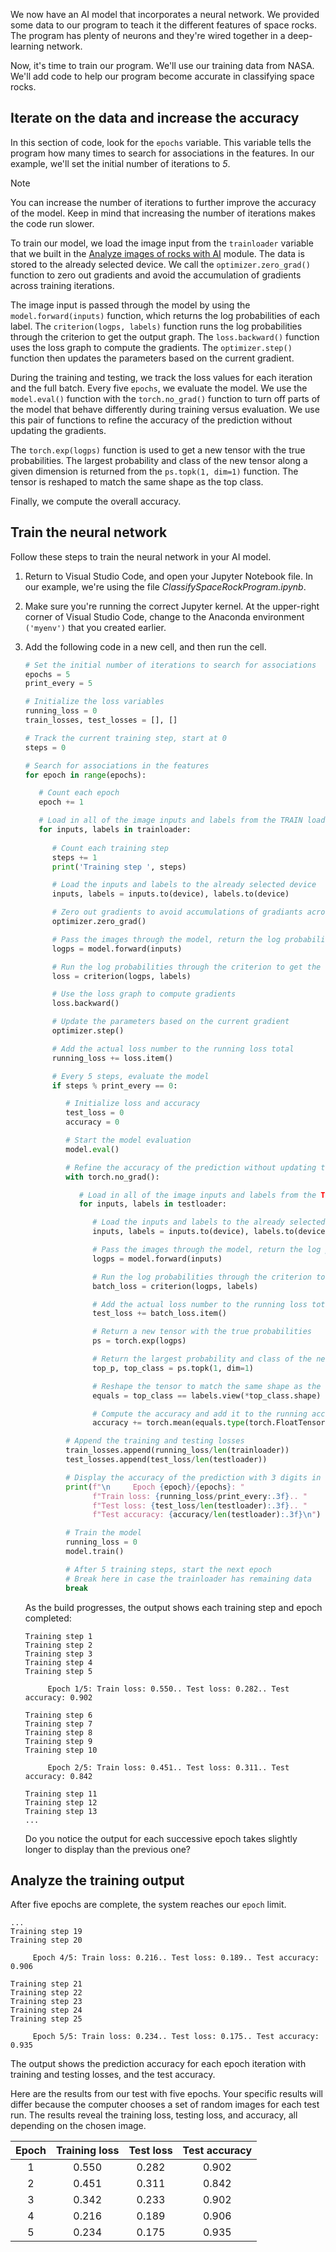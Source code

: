 We now have an AI model that incorporates a neural network. We provided some data to our program to teach it the different features of space rocks. The program has plenty of neurons and they're wired together in a deep-learning network.

Now, it's time to train our program. We'll use our training data from NASA. We'll add code to help our program become accurate in classifying space rocks.

## Iterate on the data and increase the accuracy

In this section of code, look for the `epochs` variable. This variable tells the program how many times to search for associations in the features. In our example, we'll set the initial number of iterations to *5*.

> [!NOTE]
> You can increase the number of iterations to further improve the accuracy of the model. Keep in mind that increasing the number of iterations makes the code run slower.

To train our model, we load the image input from the `trainloader` variable that we built in the [Analyze images of rocks with AI](/training/modules/analyze-rock-images-ai-nasa/4-import-and-clean-data?azure-portal=true) module. The data is stored to the already selected device. We call the `optimizer.zero_grad()` function to zero out gradients and avoid the accumulation of gradients across training iterations.

The image input is passed through the model by using the `model.forward(inputs)` function, which returns the log probabilities of each label. The `criterion(logps, labels)` function runs the log probabilities through the criterion to get the output graph. The `loss.backward()` function uses the loss graph to compute the gradients. The `optimizer.step()` function then updates the parameters based on the current gradient.

During the training and testing, we track the loss values for each iteration and the full batch. Every five `epochs`, we evaluate the model. We use the `model.eval()` function with the `torch.no_grad()` function to turn off parts of the model that behave differently during training versus evaluation. We use this pair of functions to refine the accuracy of the prediction without updating the gradients.

The `torch.exp(logps)` function is used to get a new tensor with the true probabilities. The largest probability and class of the new tensor along a given dimension is returned from the `ps.topk(1, dim=1)` function. The tensor is reshaped to match the same shape as the top class.

Finally, we compute the overall accuracy.

## Train the neural network

Follow these steps to train the neural network in your AI model.

1. Return to Visual Studio Code, and open your Jupyter Notebook file. In our example, we're using the file *ClassifySpaceRockProgram.ipynb*.

1. Make sure you're running the correct Jupyter kernel. At the upper-right corner of Visual Studio Code, change to the Anaconda environment `('myenv')` that you created earlier.

1. Add the following code in a new cell, and then run the cell.

   ```python
   # Set the initial number of iterations to search for associations
   epochs = 5
   print_every = 5

   # Initialize the loss variables
   running_loss = 0
   train_losses, test_losses = [], []

   # Track the current training step, start at 0
   steps = 0

   # Search for associations in the features
   for epoch in range(epochs):

      # Count each epoch
      epoch += 1

      # Load in all of the image inputs and labels from the TRAIN loader 
      for inputs, labels in trainloader:
        
         # Count each training step
         steps += 1
         print('Training step ', steps)

         # Load the inputs and labels to the already selected device
         inputs, labels = inputs.to(device), labels.to(device)

         # Zero out gradients to avoid accumulations of gradiants across training iterations
         optimizer.zero_grad()

         # Pass the images through the model, return the log probabilities of each label
         logps = model.forward(inputs)

         # Run the log probabilities through the criterion to get the output graph
         loss = criterion(logps, labels)

         # Use the loss graph to compute gradients
         loss.backward()

         # Update the parameters based on the current gradient
         optimizer.step()

         # Add the actual loss number to the running loss total
         running_loss += loss.item()

         # Every 5 steps, evaluate the model
         if steps % print_every == 0:

            # Initialize loss and accuracy
            test_loss = 0
            accuracy = 0

            # Start the model evaluation
            model.eval()

            # Refine the accuracy of the prediction without updating the gradients
            with torch.no_grad():

               # Load in all of the image inputs and labels from the TEST loader 
               for inputs, labels in testloader:

                  # Load the inputs and labels to the already selected device
                  inputs, labels = inputs.to(device), labels.to(device)

                  # Pass the images through the model, return the log probabilities of each label
                  logps = model.forward(inputs)

                  # Run the log probabilities through the criterion to get the output graph
                  batch_loss = criterion(logps, labels)

                  # Add the actual loss number to the running loss total for the test batch
                  test_loss += batch_loss.item()

                  # Return a new tensor with the true probabilities
                  ps = torch.exp(logps)

                  # Return the largest probability and class of the new tensor along a given dimension
                  top_p, top_class = ps.topk(1, dim=1)

                  # Reshape the tensor to match the same shape as the top class
                  equals = top_class == labels.view(*top_class.shape)

                  # Compute the accuracy and add it to the running accuracy count for the test batch
                  accuracy += torch.mean(equals.type(torch.FloatTensor)).item()

            # Append the training and testing losses
            train_losses.append(running_loss/len(trainloader))
            test_losses.append(test_loss/len(testloader))  

            # Display the accuracy of the prediction with 3 digits in the fractional part of the decimal
            print(f"\n     Epoch {epoch}/{epochs}: "
                  f"Train loss: {running_loss/print_every:.3f}.. "
                  f"Test loss: {test_loss/len(testloader):.3f}.. "
                  f"Test accuracy: {accuracy/len(testloader):.3f}\n")

            # Train the model
            running_loss = 0
            model.train()

            # After 5 training steps, start the next epoch
            # Break here in case the trainloader has remaining data
            break
   ```

   As the build progresses, the output shows each training step and epoch completed:

   ```output
   Training step 1
   Training step 2
   Training step 3
   Training step 4
   Training step 5
    
        Epoch 1/5: Train loss: 0.550.. Test loss: 0.282.. Test accuracy: 0.902
    
   Training step 6
   Training step 7
   Training step 8
   Training step 9
   Training step 10
    
        Epoch 2/5: Train loss: 0.451.. Test loss: 0.311.. Test accuracy: 0.842
    
   Training step 11
   Training step 12
   Training step 13
   ...
   ```

   Do you notice the output for each successive epoch takes slightly longer to display than the previous one?

## Analyze the training output

After five epochs are complete, the system reaches our `epoch` limit. 

```output
...
Training step 19
Training step 20

     Epoch 4/5: Train loss: 0.216.. Test loss: 0.189.. Test accuracy: 0.906

Training step 21
Training step 22
Training step 23
Training step 24
Training step 25

     Epoch 5/5: Train loss: 0.234.. Test loss: 0.175.. Test accuracy: 0.935
```

The output shows the prediction accuracy for each epoch iteration with training and testing losses, and the test accuracy.

Here are the results from our test with five epochs. Your specific results will differ because the computer chooses a set of random images for each test run. The results reveal the training loss, testing loss, and accuracy, all depending on the chosen image.

Epoch | Training loss | Test loss | Test accuracy
:---:|:---:|:---:|:---:
1 | 0.550 | 0.282 | 0.902
2 | 0.451 | 0.311 | 0.842
3 | 0.342 | 0.233 | 0.902
4 | 0.216 | 0.189 | 0.906
5 | 0.234 | 0.175 | 0.935
